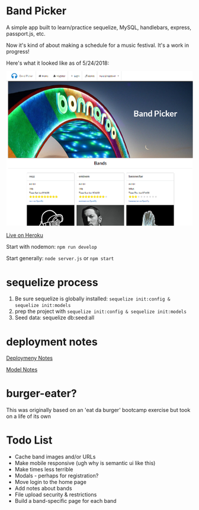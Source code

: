 # Band Picker

A simple app built to learn/practice sequelize, MySQL, handlebars, express, passport.js, etc.

Now it's kind of about making a schedule for a music festival. It's a work in progress!

Here's what it looked like as of 5/24/2018:

![5/24/2018 homepage](screenshots\5242018homepage.png)

[Live on Heroku](https://burger-eater-eqmvii.herokuapp.com)

Start with nodemon: `npm run develop`

Start generally: `node server.js` or `npm start`

# sequelize process

1. Be sure sequelize is globally installed: `sequelize init:config & sequelize init:models`
2. prep the project with `sequelize init:config & sequelize init:models`
3. Seed data: sequelize db:seed:all

# deployment notes

[Deploymeny Notes](deploymentNotes.md)

[Model Notes](modelNotes.md)
# burger-eater?

This was originally based on an 'eat da burger' bootcamp exercise but took on a life of its own

# Todo List

* Cache band images and/or URLs
* Make mobile responsive (ugh why is semantic ui like this)
* Make times less terrible
* Modals - perhaps for registration?
* Move login to the home page
* Add notes about bands
* File upload security & restrictions
* Build a band-specific page for each band
